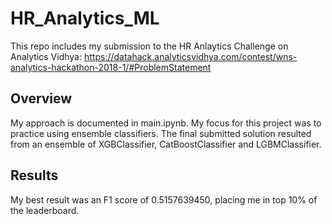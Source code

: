 # HR_Analytics_ML

This repo includes my submission to the HR Anlaytics Challenge on Analytics Vidhya:
https://datahack.analyticsvidhya.com/contest/wns-analytics-hackathon-2018-1/#ProblemStatement

## Overview
My approach is documented in main.ipynb.
My focus for this project was to practice using ensemble classifiers.
The final submitted solution resulted from an ensemble of XGBClassifier, CatBoostClassifier and LGBMClassifier.

## Results
My best result was an F1 score of 0.5157639450, placing me in top 10% of the leaderboard. 

